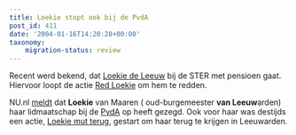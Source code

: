 ```yaml
---
title: Loekie stopt ook bij de PvdA
post_id: 411
date: '2004-01-16T14:20:28+00:00'
taxonomy:
    migration-status: review
---
```

Recent werd bekend, dat [Loekie de Leeuw](http://info.omroep.nl/ster?nav=blljEsHCfDjCkF) bij de STER met pensioen gaat. Hiervoor loopt de actie [Red Loekie](http://www.redloekie.tk/) om hem te redden.

NU.nl [meldt](http://nu.nl/news.jsp?n=261238&c=11) dat **Loekie** van Maaren ( oud-burgemeester **van Leeuw**arden) haar lidmaatschap bij de [PvdA](http://www.pvda.nl/) op heeft gezegd. Ook voor haar was destijds een actie, [Loekie mut terug](http://www.loekiemutterug.plein058.nl/loekiemutterug/index.htm), gestart om haar terug te krijgen in Leeuwarden.